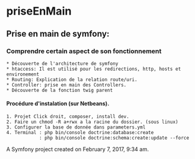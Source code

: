 priseEnMain
===========

## Prise en main de symfony:

### Comprendre certain aspect de son fonctionnement
    * Découverte de l'architecture de symfony
    * htaccess: Il est utilisé pour les redirections, http, hosts et environement
    * Routing: Explication de la relation route/uri.
    * Controller: prise en main des Controllers.
    * Découverte de la fonction twig parent

#### Procédure d'instalation (sur Netbeans).
    
    1. Projet Click droit, composer, install dev.
    2. Faire un chmod -R a+rwx a la racine du dossier. (sous linux)
    3. Configurer la base de donnée dans parameters.yml
    4. Terminal : php bin/console doctrine:database:create
                : php bin/console doctrine:schema:create:update --force

A Symfony project created on February 7, 2017, 9:34 am.
